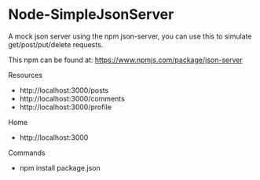 # Node-SimpleJsonServer

A mock json server using the npm json-server, you can use this to simulate get/post/put/delete requests.

This npm can be found at:
https://www.npmjs.com/package/json-server

Resources
- http://localhost:3000/posts
- http://localhost:3000/comments
- http://localhost:3000/profile

Home
- http://localhost:3000

Commands
- npm install package.json

